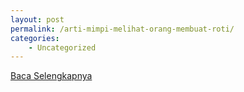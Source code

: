 ```yaml
---
layout: post
permalink: /arti-mimpi-melihat-orang-membuat-roti/
categories:
    - Uncategorized
---
```


[Baca Selengkapnya](/01)